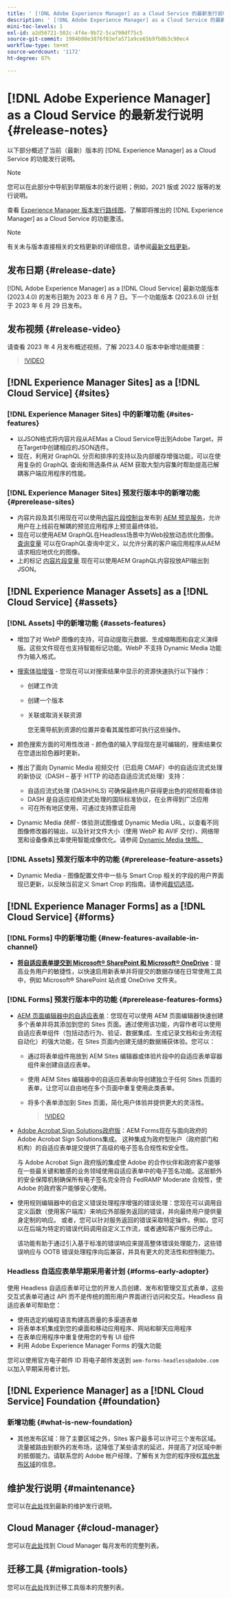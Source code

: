 ```yaml
---
title: ' [!DNL Adobe Experience Manager] as a Cloud Service 的最新发行说明。'
description: ' [!DNL Adobe Experience Manager] as a Cloud Service 的最新发行说明。'
mini-toc-levels: 1
exl-id: a2d56721-502c-4f4e-9b72-5ca790df75c5
source-git-commit: 1994b90e3876f03efa571a9ce65b9fb8b3c90ec4
workflow-type: tm+mt
source-wordcount: '1172'
ht-degree: 87%

---
```


# [!DNL Adobe Experience Manager] as a Cloud Service 的最新发行说明 {#release-notes}

以下部分概述了当前（最新）版本的 [!DNL Experience Manager] as a Cloud Service 的功能发行说明。

>[!NOTE]
>
>您可以在此部分中导航到早期版本的发行说明；例如，2021 版或 2022 版等的发行说明。
>
>查看 [Experience Manager 版本发行路线图](https://experienceleague.adobe.com/docs/experience-manager-release-information/aem-release-updates/update-releases-roadmap.html)，了解即将推出的 [!DNL Experience Manager] as a Cloud Service 的功能激活。

>[!NOTE]
>
>有关未与版本直接相关的文档更新的详细信息，请参阅[最新文档更新](https://experienceleague.adobe.com/docs/experience-manager-release-information/aem-release-updates/doc-updates/documentation-updates.html)。

## 发布日期 {#release-date}

[!DNL Adobe Experience Manager] as a [!DNL Cloud Service] 最新功能版本 (2023.4.0) 的发布日期为 2023 年 6 月 7 日。下一个功能版本 (2023.6.0) 计划于 2023 年 6 月 29 日发布。

## 发布视频 {#release-video}

请查看 2023 年 4 月发布概述视频，了解 2023.4.0 版本中新增功能摘要：

>[!VIDEO](https://video.tv.adobe.com/v/3418681/?quality=12)

## [!DNL Experience Manager Sites] as a [!DNL Cloud Service] {#sites}

### [!DNL Experience Manager Sites] 中的新增功能 {#sites-features}

* 以JSON格式将内容片段从AEMas a Cloud Service导出到Adobe Target，并在Target中创建相应的JSON选件。
* 现在，利用对 GraphQL 分页和排序的支持以及内部缓存增强功能，可以在使用复杂的 GraphQL 查询和筛选条件从 AEM 获取大型内容集时帮助提高已解耦客户端应用程序的性能。

### [!DNL Experience Manager Sites] 预发行版本中的新增功能 {#prerelease-sites}

* 内容片段及其引用现在可以使用[内容片段控制台](https://experienceleague.adobe.com/docs/experience-manager-cloud-service/content/sites/administering/content-fragments/content-fragments-console.html?lang=zh-Hans)发布到 [AEM 预览服务](https://experienceleague.adobe.com/docs/experience-manager-cloud-service/content/implementing/using-cloud-manager/manage-environments.html?lang=zh-Hans#access-preview-service)，允许用户在上线前在解耦的预览应用程序上预览最终体验。
* 现在可以使用AEM GraphQL在Headless场景中为Web投放动态优化图像。 [查询变量](https://experienceleague.adobe.com/docs/experience-manager-learn/getting-started-with-aem-headless/how-to/images.html?lang=en#query-variables) 可以在GraphQL查询中定义，以允许分离的客户端应用程序从AEM请求相应地优化的图像。
* 上的标记 [内容片段变量](https://experienceleague.adobe.com/docs/experience-manager-65/assets/content-fragments/content-fragments-variations.html?lang=en) 现在可以使用AEM GraphQL内容投放API输出到JSON。

## [!DNL Experience Manager Assets] as a [!DNL Cloud Service] {#assets}

### [!DNL Assets] 中的新增功能 {#assets-features}

* 增加了对 WebP 图像的支持，可自动提取元数据、生成缩略图和自定义演绎版。这些文件现在也支持智能标记功能。WebP 不支持 Dynamic Media 功能作为输入格式。

* [搜索体验增强](/help/assets/search-assets.md#aftersearch) - 您现在可以对搜索结果中显示的资源快速执行以下操作：

   * 创建工作流
   * 创建一个版本
   * 关联或取消关联资源

     您无需导航到资源的位置并查看其属性即可执行这些操作。

* 颜色搜索方面的可用性改进 - 颜色值的输入字段现在是可编辑的，搜索结果仅在您退出拾色器时更新。

* 推出了面向 Dynamic Media 视频交付（已启用 CMAF）中的自适应流式处理的新协议（DASH – 基于 HTTP 的动态自适应流式处理）支持：
   * 自适应流式处理 (DASH/HLS) 可确保最终用户获得更出色的视频观看体验
   * DASH 是自适应视频流式处理的国际标准协议，在业界得到广泛应用
   * 可在所有地区使用，可通过支持票证启用

* Dynamic Media _快照_ - 体验测试图像或 Dynamic Media URL，以查看不同图像修改器的输出，以及针对文件大小（使用 WebP 和 AVIF 交付）、网络带宽和设备像素比率使用智能成像优化。请参阅 [Dynamic Media 快照。](https://experienceleague.adobe.com/docs/experience-manager-learn/assets/dynamic-media/images/dynamic-media-snapshot.html)

### [!DNL Assets] 预发行版本中的功能 {#prerelease-feature-assets}

* Dynamic Media - 图像配置文件中一些与 Smart Crop 相关的字段的用户界面现已更新，以反映当前定义 Smart Crop 的指南。请参阅[裁切选项](https://experienceleague.adobe.com/docs/experience-manager-cloud-service/content/assets/dynamicmedia/image-profiles.html?lang=en#crop-options)。

## [!DNL Experience Manager Forms] as a [!DNL Cloud Service] {#forms}

### [!DNL Forms] 中的新增功能 {#new-features-available-in-channel}

* **[将自适应表单提交到 Microsoft® SharePoint 和 Microsoft® OneDrive](/help/forms/configuring-submit-actions.md)**：提高业务用户的敏捷性，以快速启用新表单并将提交的数据存储在日常使用工具中，例如 Microsoft® SharePoint 站点或 OneDrive 文件夹。

### [!DNL Forms] 预发行版本中的功能 {#prerelease-features-forms}

* [AEM 页面编辑器中的自适应表单](/help/forms/create-or-add-an-adaptive-form-to-aem-sites-page.md)：您现在可以使用 AEM 页面编辑器快速创建多个表单并将其添加到您的 Sites 页面。通过使用该功能，内容作者可以使用自适应表单组件（包括动态行为、验证、数据集成、生成记录文档和业务流程自动化）的强大功能，在 Sites 页面内创建无缝的数据捕获体验。您可以：

   * 通过将表单组件拖放到 AEM Sites 编辑器或体验片段中的自适应表单容器组件来创建自适应表单。
   * 使用 AEM Sites 编辑器中的自适应表单向导创建独立于任何 Sites 页面的表单，让您可以自由地在多个页面中重复使用此类表单。
   * 将多个表单添加到 Sites 页面，简化用户体验并提供更大的灵活性。

     >[!VIDEO](https://video.tv.adobe.com/v/3419284?quality=12&learn=on)

* [Adobe Acrobat Sign Solutions政府版](/help/forms/adobe-sign-integration-adaptive-forms.md)：AEM Forms现在与面向政府的Adobe Acrobat Sign Solutions集成。 这种集成为政府型账户（政府部门和机构）的自适应表单提交提供了高级的电子签名合规性和安全性。

  与 Adob&#x200B;&#x200B;e Acrobat Sign 政府版的集成使 Adobe 的合作伙伴和政府客户能够在一些最关键和敏感的业务领域使用自适应表单中的电子签名功能。这层额外的安全保障机制确保所有电子签名完全符合 FedRAMP Moderate 合规性，使 Adobe 的政府客户能够安心使用。

* 使用规则编辑器中的自定义错误处理程序增强的错误处理：您现在可以调用自定义函数（使用客户端库）来响应外部服务返回的错误，并向最终用户提供量身定制的响应。 或者，您可以针对服务返回的错误采取特定操作。例如，您可以在后端为特定的错误代码调用自定义工作流，或者通知客户服务已停止。

  该功能有助于通过引入基于标准的错误响应来提高整体错误处理能力，这些错误响应与 OOTB 错误处理程序向后兼容，并具有更大的灵活性和控制能力。

### Headless 自适应表单早期采用者计划 {#forms-early-adopter}

使用 Headless 自适应表单可让您的开发人员创建、发布和管理交互式表单，这些交互式表单可通过 API 而不是传统的图形用户界面进行访问和交互。Headless 自适应表单可帮助您：

* 使用选定的编程语言构建高质量的多渠道表单
* 将表单本机集成到您的桌面和移动应用程序、网站和聊天应用程序
* 在表单应用程序中重复使用您的专有 UI 组件
* 利用 Adobe Experience Manager Forms 的强大功能

您可以使用官方电子邮件 ID 将电子邮件发送到 `aem-forms-headless@adobe.com` 以加入早期采用者计划。

## [!DNL Experience Manager] as a [!DNL Cloud Service] Foundation {#foundation}

### 新增功能 {#what-is-new-foundation}

* 其他发布区域：除了主要区域之外，Sites 客户最多可以许可三个发布区域。流量被路由到额外的发布场，这降低了某些请求的延迟，并提高了对区域中断的抵御能力。请联系您的 Adobe 帐户经理，了解有关为您的程序授权[其他发布区域](/help/operations/additional-publish-regions.md)的信息。

## 维护发行说明 {#maintenance}

您可以在[此处](/help/release-notes/maintenance/latest.md)找到最新的维护发行说明。

## Cloud Manager {#cloud-manager}

您可以在[此处](/help/implementing/cloud-manager/release-notes/current.md)找到 Cloud Manager 每月发布的完整列表。

## 迁移工具 {#migration-tools}

您可以在[此处](/help/journey-migration/release-notes/release-notes-migration-tools-current.md)找到迁移工具版本的完整列表。
